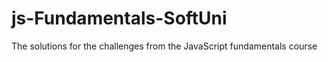 # js-Fundamentals-SoftUni

The solutions for the challenges from the JavaScript fundamentals course
